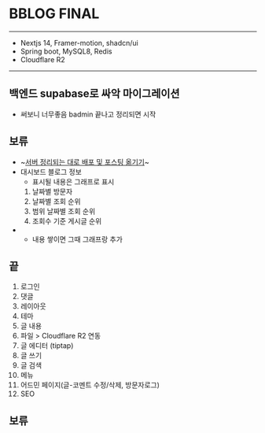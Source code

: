 # BBLOG FINAL
---
- Nextjs 14, Framer-motion, shadcn/ui
- Spring boot, MySQL8, Redis
- Cloudflare R2
---
## 백엔드 supabase로 싸악 마이그레이션
- 써보니 너무좋음 badmin 끝나고 정리되면 시작
## 보류 
- ~[서버 정리되는 대로 배포 및 포스팅 옮기기](https://hbyun.tistory.com/262)~
- 대시보드 블로그 정보
   - 표시될 내용은 그래프로 표시
   1. 날짜별 방문자
   2. 날짜별 조회 순위
   3. 범위 날짜별 조회 순위
   4. 조회수 기준 게시글 순위
- - 내용 쌓이면 그때 그래프랑 추가

## 끝
1. 로그인
2. 댓글
3. 레이아웃
4. 테마
5. 글 내용
6. 파일 > Cloudflare R2 연동
7. 글 에디터 (tiptap)
8. 글 쓰기
9. 글 검색
10. 메뉴
11. 어드민 페이지(글-코멘트 수정/삭제, 방문자로그)
12. SEO

## 보류
